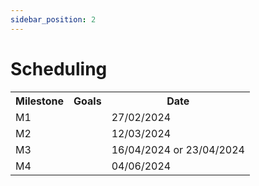 ```yaml
---
sidebar_position: 2
---
```


# Scheduling

<table>
  <tr>
    <th>Milestone</th>
    <th>Goals</th>
    <th>Date</th>
  </tr>
  <tr>
    <td>M1</td>
    <td></td>
    <td>27/02/2024</td>
  </tr>
  <tr>
    <td>M2</td>
    <td></td>
    <td>12/03/2024</td>
  </tr>
  <tr>
    <td>M3</td>
    <td></td>
    <td>16/04/2024 or 23/04/2024</td>
  </tr>
  <tr>
    <td>M4</td>
    <td></td>
    <td>04/06/2024</td>
  </tr>
</table>
